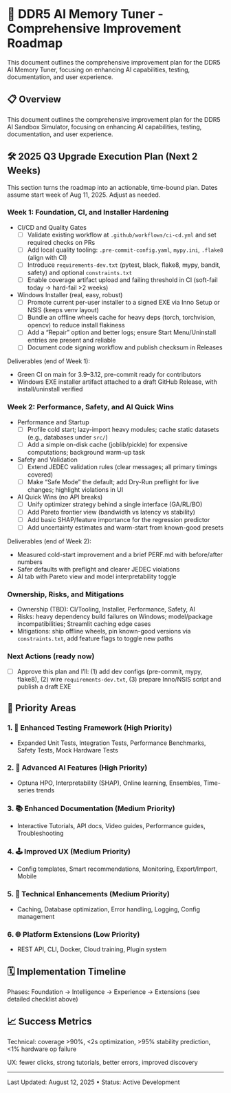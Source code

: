 # 🚀 DDR5 AI Memory Tuner - Comprehensive Improvement Roadmap

This document outlines the comprehensive improvement plan for the DDR5 AI Memory Tuner, focusing on enhancing AI capabilities, testing, documentation, and user experience.

<!-- Content migrated from COMPREHENSIVE_IMPROVEMENT_ROADMAP.md -->

## 📋 Overview
This document outlines the comprehensive improvement plan for the DDR5 AI Sandbox Simulator, focusing on enhancing AI capabilities, testing, documentation, and user experience.

## 🛠️ 2025 Q3 Upgrade Execution Plan (Next 2 Weeks)

This section turns the roadmap into an actionable, time-bound plan. Dates assume start week of Aug 11, 2025. Adjust as needed.

### Week 1: Foundation, CI, and Installer Hardening

- CI/CD and Quality Gates
    - [ ] Validate existing workflow at `.github/workflows/ci-cd.yml` and set required checks on PRs
    - [ ] Add local quality tooling: `.pre-commit-config.yaml`, `mypy.ini`, `.flake8` (align with CI)
    - [ ] Introduce `requirements-dev.txt` (pytest, black, flake8, mypy, bandit, safety) and optional `constraints.txt`
    - [ ] Enable coverage artifact upload and failing threshold in CI (soft-fail today → hard-fail >2 weeks)

- Windows Installer (real, easy, robust)
    - [ ] Promote current per-user installer to a signed EXE via Inno Setup or NSIS (keeps venv layout)
    - [ ] Bundle an offline wheels cache for heavy deps (torch, torchvision, opencv) to reduce install flakiness
    - [ ] Add a “Repair” option and better logs; ensure Start Menu/Uninstall entries are present and reliable
    - [ ] Document code signing workflow and publish checksum in Releases

Deliverables (end of Week 1):

- Green CI on main for 3.9–3.12, pre-commit ready for contributors
- Windows EXE installer artifact attached to a draft GitHub Release, with install/uninstall verified

### Week 2: Performance, Safety, and AI Quick Wins

- Performance and Startup
    - [ ] Profile cold start; lazy-import heavy modules; cache static datasets (e.g., databases under `src/`)
    - [ ] Add a simple on-disk cache (joblib/pickle) for expensive computations; background warm-up task

- Safety and Validation
    - [ ] Extend JEDEC validation rules (clear messages; all primary timings covered)
    - [ ] Make “Safe Mode” the default; add Dry-Run preflight for live changes; highlight violations in UI

- AI Quick Wins (no API breaks)
    - [ ] Unify optimizer strategy behind a single interface (GA/RL/BO)
    - [ ] Add Pareto frontier view (bandwidth vs latency vs stability)
    - [ ] Add basic SHAP/feature importance for the regression predictor
    - [ ] Add uncertainty estimates and warm-start from known-good presets

Deliverables (end of Week 2):

- Measured cold-start improvement and a brief PERF.md with before/after numbers
- Safer defaults with preflight and clearer JEDEC violations
- AI tab with Pareto view and model interpretability toggle

### Ownership, Risks, and Mitigations

- Ownership (TBD): CI/Tooling, Installer, Performance, Safety, AI
- Risks: heavy dependency build failures on Windows; model/package incompatibilities; Streamlit caching edge cases
- Mitigations: ship offline wheels, pin known-good versions via `constraints.txt`, add feature flags to toggle new paths

### Next Actions (ready now)

- [ ] Approve this plan and I’ll: (1) add dev configs (pre-commit, mypy, flake8), (2) wire `requirements-dev.txt`, (3) prepare Inno/NSIS script and publish a draft EXE

## 🎯 Priority Areas

### 1. 🧪 Enhanced Testing Framework (High Priority)

- Expanded Unit Tests, Integration Tests, Performance Benchmarks, Safety Tests, Mock Hardware Tests

### 2. 🧠 Advanced AI Features (High Priority)

- Optuna HPO, Interpretability (SHAP), Online learning, Ensembles, Time-series trends

### 3. 📚 Enhanced Documentation (Medium Priority)

- Interactive Tutorials, API docs, Video guides, Performance guides, Troubleshooting

### 4. 🕹️ Improved UX (Medium Priority)

- Config templates, Smart recommendations, Monitoring, Export/Import, Mobile

### 5. 🔧 Technical Enhancements (Medium Priority)

- Caching, Database optimization, Error handling, Logging, Config management

### 6. 🌐 Platform Extensions (Low Priority)

- REST API, CLI, Docker, Cloud training, Plugin system

## 🗓️ Implementation Timeline

Phases: Foundation → Intelligence → Experience → Extensions (see detailed checklist above)

## 📈 Success Metrics

Technical: coverage >90%, <2s optimization, >95% stability prediction, <1% hardware op failure

UX: fewer clicks, strong tutorials, better errors, improved discovery

---

Last Updated: August 12, 2025 • Status: Active Development
